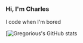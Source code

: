 ### Hi, I'm Charles

I code when I'm bored

[![Gregorious's GitHub stats](https://github-readme-stats.vercel.app/api?username=gregorious&show_icons=true&theme=dark)

